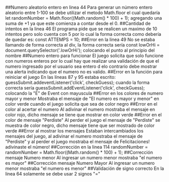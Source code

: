 ##Numero aleatorio entero en linea 44
Para generar un número entero aleatorio entre 1-100 se debe utilizar el metodo Math.floor el cual quedaría let randomNumber = Math.floor((Math.random() * 100) + 1); agregando una suma de +1 ya que este comienza a contar desde el 0.
##Cantidad de intentos en la linea 46
El programa pide que se realicen un maximo de 10 intentos pero solo cuenta con 5 por lo cual la forma correcta como debería de quedar es: const ATTEMPS = 10;
##Error en la linea 49
No se estaba llamando de forma correcta al div, la forma correcta sería const lowOrHi = document.querySelector('.lowOrHi'); colocando el punto al principio del nombre
##Numero entero para funcionar
El juego solicita que solo funcione con numeros enteros por lo cual hay que realizar una validación de que el numero ingresado por el usuario sea entero d elo contrario debe mostrar una alerta indicando que el numero no es valido.
##Error en la función para reiniciar el juego
En las líneas 87 y 95 estaba escrito: guessSubmit.addeventListener('click', checkGuess); cuando la forma correcta sería guessSubmit.addEventListener('click', checkGuess); colocando la "E" de Event con mayuscula
##Error en los colores de numero mayor y menor
Mostraba el mensaje de "El numero es mayor y menor" en color verde cuando el juego solicita que sea de color negro
##Error en el color al acertar el numero
Al adivinar el numero mostraba el mensaje en color rojo, dicho mensaje se tiene que mostrar en color verde
##Error en el color de mensaje "Perdiste"
Al perder el juego el mensaje de "Perdiste" se muestra de color negro, dicho mensaje tiene que ser mostrado de color verde
##Error al mostrar los mensajes
Estaban intercambiados los mensajes del juego, al adivinar el numero mostraba el mensaje de "Perdiste" y al perder el juego mostraba el mensaje de Felicitaciones! adivinaste el número!
##Corrección en la linea 114
randomNumber = randomNumber = Math.floor((Math.random() * 100) + 1);
##Corrección mensaje Numero menor
Al ingresar un numero menor mostraba "el numero es mayor" 
##Corrección mensaje Numero Mayor
Al ingresar un numero menor mostraba "el numero es menor"
##Validación de signo correcto
En la linea 64 solamente se debe usar 2 signos "="
